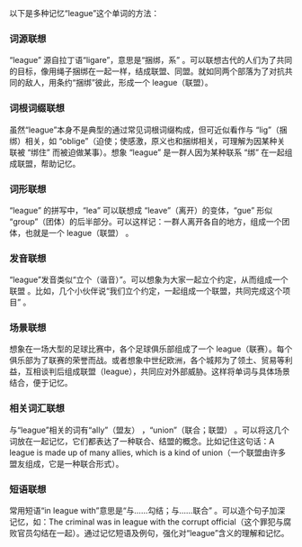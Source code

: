 以下是多种记忆“league”这个单词的方法：

### 词源联想
“league” 源自拉丁语“ligare”，意思是“捆绑，系” 。可以联想古代的人们为了共同的目标，像用绳子捆绑在一起一样，结成联盟、同盟。就如同两个部落为了对抗共同的敌人，用条约“捆绑”彼此，形成一个 league（联盟）。

### 词根词缀联想
虽然“league”本身不是典型的通过常见词根词缀构成，但可近似看作与 “lig”（捆绑）相关，如 “oblige”（迫使；使感激，原义也和捆绑相关，可理解为因某种关联被 “绑住” 而被迫做某事）。想象 “league” 是一群人因为某种联系 “绑” 在一起组成联盟，帮助记忆。

### 词形联想
“league” 的拼写中，“lea” 可以联想成 “leave”（离开）的变体，“gue” 形似 “group”（团体）的后半部分。可以这样记：一群人离开各自的地方，组成一个团体，也就是一个 league（联盟） 。

### 发音联想
“league”发音类似“立个（谐音）”。可以想象为大家一起立个约定，从而组成一个联盟 。比如，几个小伙伴说“我们立个约定，一起组成一个联盟，共同完成这个项目” 。

### 场景联想
想象在一场大型的足球比赛中，各个足球俱乐部组成了一个 league（联赛）。每个俱乐部为了联赛的荣誉而战。或者想象中世纪欧洲，各个城邦为了领土、贸易等利益，互相谈判后组成联盟（league），共同应对外部威胁。这样将单词与具体场景结合，便于记忆。

### 相关词汇联想
与“league”相关的词有“ally”（盟友） ，“union”（联合；联盟） 。可以将这几个词放在一起记忆，它们都表达了一种联合、结盟的概念。比如记住这句话：A league is made up of many allies, which is a kind of union（一个联盟由许多盟友组成，它是一种联合形式）。 

### 短语联想
常用短语“in league with”意思是“与……勾结；与……联合” 。可以造个句子加深记忆，如：The criminal was in league with the corrupt official（这个罪犯与腐败官员勾结在一起）。通过记忆短语及例句，强化对“league”含义的理解和记忆。 